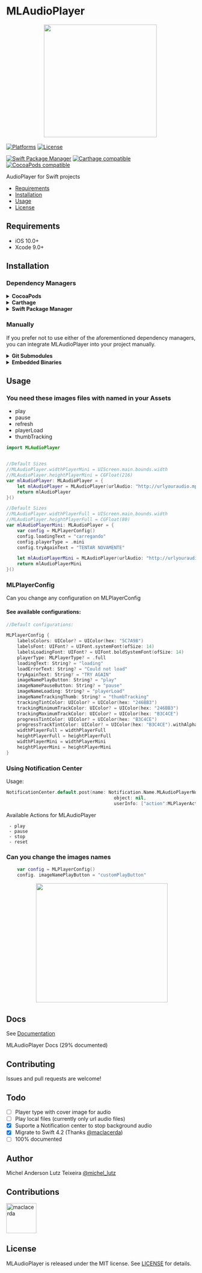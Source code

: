 # MLAudioPlayer

<p align="center">
 <img width="300" height="300"src="http://micheltlutz.me/imagens/projetos/MLAudioPlayer/MLAUDIOPLAYER.png">
 </p>

[![Platforms](https://img.shields.io/cocoapods/p/MLAudioPlayer.svg)](https://cocoapods.org/pods/MLAudioPlayer)
[![License](https://img.shields.io/cocoapods/l/MLAudioPlayer.svg)](https://raw.githubusercontent.com/micheltlutz/MLAudioPlayer/master/LICENSE)

[![Swift Package Manager](https://img.shields.io/badge/Swift%20Package%20Manager-compatible-brightgreen.svg)](https://github.com/apple/swift-package-manager)
[![Carthage compatible](https://img.shields.io/badge/Carthage-compatible-4BC51D.svg?style=flat)](https://github.com/Carthage/Carthage)
[![CocoaPods compatible](https://img.shields.io/cocoapods/v/MLAudioPlayer.svg)](https://cocoapods.org/pods/MLAudioPlayer)


AudioPlayer for Swift projects

- [Requirements](#requirements)
- [Installation](#installation)
- [Usage](#usage)
- [License](#license)

## Requirements

- iOS 10.0+
- Xcode 9.0+

## Installation

### Dependency Managers
<details>
  <summary><strong>CocoaPods</strong></summary>

[CocoaPods](http://cocoapods.org) is a dependency manager for Cocoa projects. You can install it with the following command:

```bash
$ gem install cocoapods
```

To integrate MLAudioPlayer into your Xcode project using CocoaPods, specify it in your `Podfile`:

```ruby
source 'https://github.com/CocoaPods/Specs.git'
platform :ios, '10.0'
use_frameworks!

pod 'MLAudioPlayer', '~> 1.0.4'
```

Then, run the following command:

```bash
$ pod install
```

</details>

<details>
  <summary><strong>Carthage</strong></summary>

[Carthage](https://github.com/Carthage/Carthage) is a decentralized dependency manager that automates the process of adding frameworks to your Cocoa application.

You can install Carthage with [Homebrew](http://brew.sh/) using the following command:

```bash
$ brew update
$ brew install carthage
```

To integrate MLAudioPlayer into your Xcode project using Carthage, specify it in your `Cartfile`:

```ogdl
github "micheltlutz/MLAudioPlayer" ~> 1.0.4
```

</details>

<details>
  <summary><strong>Swift Package Manager</strong></summary>

To use MLAudioPlayer as a [Swift Package Manager](https://swift.org/package-manager/) package just add the following in your Package.swift file.

``` swift
// swift-tools-version:4.2

import PackageDescription

let package = Package(
    name: "HelloMLAudioPlayer",
    dependencies: [
        .package(url: "https://github.com/micheltlutz/MLAudioPlayer.git", .upToNextMajor(from: "1.0.4"))
    ],
    targets: [
        .target(name: "HelloMLAudioPlayer", dependencies: ["MLAudioPlayer"])
    ]
)
```
</details>

### Manually

If you prefer not to use either of the aforementioned dependency managers, you can integrate MLAudioPlayer into your project manually.

<details>
  <summary><strong>Git Submodules</strong></summary><p>

- Open up Terminal, `cd` into your top-level project directory, and run the following command "if" your project is not initialized as a git repository:

```bash
$ git init
```

- Add MLAudioPlayer as a git [submodule](http://git-scm.com/docs/git-submodule) by running the following command:

```bash
$ git submodule add https://github.com/micheltlutz/MLAudioPlayer.git
$ git submodule update --init --recursive
```

- Open the new `MLAudioPlayer` folder, and drag the `MLAudioPlayer.xcodeproj` into the Project Navigator of your application's Xcode project.

    > It should appear nested underneath your application's blue project icon. Whether it is above or below all the other Xcode groups does not matter.

- Select the `MLAudioPlayer.xcodeproj` in the Project Navigator and verify the deployment target matches that of your application target.
- Next, select your application project in the Project Navigator (blue project icon) to navigate to the target configuration window and select the application target under the "Targets" heading in the sidebar.
- In the tab bar at the top of that window, open the "General" panel.
- Click on the `+` button under the "Embedded Binaries" section.
- You will see two different `MLAudioPlayer.xcodeproj` folders each with two different versions of the `MLAudioPlayer.framework` nested inside a `Products` folder.

    > It does not matter which `Products` folder you choose from.

- Select the `MLAudioPlayer.framework`.

- And that's it!

> The `MLAudioPlayer.framework` is automagically added as a target dependency, linked framework and embedded framework in a copy files build phase which is all you need to build on the simulator and a device.

</p></details>

<details>
  <summary><strong>Embedded Binaries</strong></summary><p>

- Download the latest release from https://github.com/micheltlutz/MLAudioPlayer/releases
- Next, select your application project in the Project Navigator (blue project icon) to navigate to the target configuration window and select the application target under the "Targets" heading in the sidebar.
- In the tab bar at the top of that window, open the "General" panel.
- Click on the `+` button under the "Embedded Binaries" section.
- Add the downloaded `MLAudioPlayer.framework`.
- And that's it!

</p></details>

## Usage

### You need these images files with named in your Assets 

- play
- pause
- refresh
- playerLoad
- thumbTracking


```swift
import MLAudioPlayer


//Default Sizes
//MLAudioPlayer.widthPlayerMini = UIScreen.main.bounds.width
//MLAudioPlayer.heightPlayerMini = CGFloat(216)
var mlAudioPlayer: MLAudioPlayer = {
    let mlAudioPlayer = MLAudioPlayer(urlAudio: "http://urlyouraudio.mp3")
    return mlAudioPlayer
}()

//Default Sizes
//MLAudioPlayer.widthPlayerFull = UIScreen.main.bounds.width
//MLAudioPlayer.heightPlayerFull = CGFloat(80)
var mlAudioPlayerMini: MLAudioPlayer = {
    var config = MLPlayerConfig()
    config.loadingText = "carregando"
    config.playerType = .mini
    config.tryAgainText = "TENTAR NOVAMENTE"

    let mlAudioPlayerMini = MLAudioPlayer(urlAudio: "http://urlyouraudio.mp3", config: config)
    return mlAudioPlayerMini
}()
```


### MLPlayerConfig


Can you change any configuration on MLPlayerConfig


#### See available configurations:


```swift
//Default configurations:

MLPlayerConfig {
	labelsColors: UIColor? = UIColor(hex: "5C7A98")
	labelsFont: UIFont? = UIFont.systemFont(ofSize: 14)
	labelsLoadingFont: UIFont? = UIFont.boldSystemFont(ofSize: 14)
	playerType: MLPlayerType? = .full
	loadingText: String? = "loading"
	loadErrorText: String? = "Could not load"
	tryAgainText: String? = "TRY AGAIN"
	imageNamePlayButton: String? = "play"
	imageNamePauseButton: String? = "pause"
	imageNameLoading: String? = "playerLoad"
	imageNameTrackingThumb: String? = "thumbTracking"
	trackingTintColor: UIColor? = UIColor(hex: "246BB3")
	trackingMinimumTrackColor: UIColor? = UIColor(hex: "246BB3")
	trackingMaximumTrackColor: UIColor? = UIColor(hex: "B3C4CE")
	progressTintColor: UIColor? = UIColor(hex: "B3C4CE")
	progressTrackTintColor: UIColor? = UIColor(hex: "B3C4CE").withAlphaComponent(0.5)
	widthPlayerFull = widthPlayerFull
	heightPlayerFull = heightPlayerFull
	widthPlayerMini = widthPlayerMini
	heightPlayerMini = heightPlayerMini
}
```

### Using Notification Center

Usage: 

```swift 
NotificationCenter.default.post(name: Notification.Name.MLAudioPlayerNotification, 
										object: nil,
										userInfo: ["action":MLPlayerActions.stop])
```
Available Actions for MLAudioPlayer
 
     - play
     - pause
     - stop
     - reset



### Can you change the images names

```swift
	var config = MLPlayerConfig()
	config. imageNamePlayButton = "customPlayButton"
```

<p align="center">
 <img width="350" height="317"src="http://micheltlutz.me/imagens/projetos/MLAudioPlayer/IMG_4649.jpg"> 
</p>


## Docs

See [Documentation](http://htmlpreview.github.io/?https://github.com/micheltlutz/MLAudioPlayer/blob/develop/docs/index.html)

MLAudioPlayer Docs (29% documented)


## Contributing

Issues and pull requests are welcome!

## Todo

- [ ] Player type with cover image for audio
- [ ] Play local files (currently only url audio files)
- [x] Suporte a Notification center to stop background audio
- [x] Migrate to Swift 4.2 (Thanks [@maclacerda](https://github.com/maclacerda))
- [ ] 100% documented

## Author

Michel Anderson Lutz Teixeira [@michel_lutz](https://twitter.com/michel_lutz)

## Contributions

<a href="https://github.com/maclacerda"><img src="https://avatars.githubusercontent.com/u/4759987?v=3" title="maclacerda" width="80" height="80"></a>


## License

MLAudioPlayer is released under the MIT license. See [LICENSE](https://github.com/micheltlutz/MLAudioPlayer/blob/master/LICENSE) for details.
